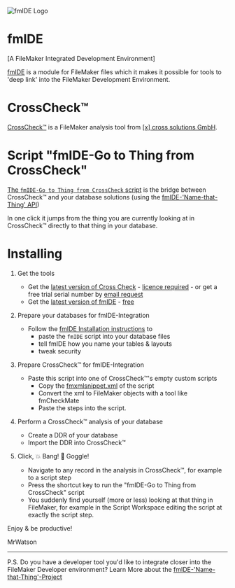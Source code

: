 ![fmIDE Logo](https://raw.githubusercontent.com/wiki/fmIDE/fmIDE/images/fmide.png)
# fmIDE
[A FileMaker Integrated Development Environment]

[fmIDE](https://github.com/fmIDE/fmIDE) is a module for FileMaker files which it makes it possible for tools to 'deep link' into the FileMaker Development Environment.

# CrossCheck™

[CrossCheck™](http://www.fm-crosscheck.com) is a FileMaker analysis tool from [[x] cross solutions GmbH](https://www.cross-solutions.de/).

# Script "fmIDE-Go to Thing from CrossCheck"

[The `fmIDE-Go to Thing from CrossCheck` script](fmIDE-Go_to_Thing_from_CrossCheck.txt) is the bridge between CrossCheck™ and your database solutions (using the [fmIDE-'Name-that-Thing' API](https://github.com/fmIDE/fmIDE/wiki/fmIDE-'Name-that-Thing'-API))

In one click it jumps from the thing you are currently looking at in CrossCheck™ directly to that thing in your database.

# Installing

1. Get the tools
   - Get the [latest version of Cross Check](http://www.fm-crosscheck.com/Download.html) - [licence required](http://www.fm-crosscheck.com/Purchase.html) - or get a free trial serial number by [email request](mailto:info@cross-solution.com?subject=Trial%20licence&body=Hello%20Mr.%20Egginger%2C%0D%0DI%20have%20come%20across%20MrWatson's%20%5BfmIDE%20Integration%20for%20CrossCheck%5D(https:%2F%2Fgithub.com%2FfmIDE%2FfmIDE%2Fwiki%2FfmIDE-Integrations%23crosscheck)%2C%20and%20would%20like%20to%20try%20out%20CrossCheck%E2%84%A2%EF%B8%8F%20for%20the%20trial%20period.%0D%0DPlease%20could%20you%20send%20me%20a%20trial%20license.%0D%0DWith%20thanks%2C%0D%0D)
   - Get the [latest version of fmIDE](https://github.com/fmIDE/fmIDE/releases) - [free](http://fmworkmate.com/donate)

2. Prepare your databases for fmIDE-Integration
   - Follow the [fmIDE Installation instructions](https://github.com/fmIDE/fmIDE/wiki/Home#installing-fmide) to
     - paste the `fmIDE` script into your database files
     - tell fmIDE how you name your tables & layouts
     - tweak security
     

3. Prepare CrossCheck™ for fmIDE-Integration
   - Paste this script into one of CrossCheck™'s empty custom scripts
     - Copy the [fmxmlsnippet.xml](fmxmlsnippet.xml) of the script
     - Convert the xml to FileMaker objects with a tool like fmCheckMate
     - Paste the steps into the script.

3. Perform a CrossCheck™ analysis of your database
   - Create a DDR of your database
   - Import the DDR into CrossCheck™

4. Click, 💥 Bang! 👀 Goggle!
   - Navigate to any record in the analysis in CrossCheck™, for example to a script step
   - Press the shortcut key to run the "fmIDE-Go to Thing from CrossCheck" script
   - You suddenly find yourself (more or less) looking at that thing in FileMaker, for example in the Script Workspace editing the script at exactly the script step.

Enjoy & be productive!

MrWatson

---

P.S. Do you have a developer tool you'd like to integrate closer into the FileMaker Developer environment? Learn More about the [fmIDE-'Name-that-Thing'-Project](https://github.com/fmIDE/fmIDE/wiki/fmIDE-'Name-that-Thing'-Project)